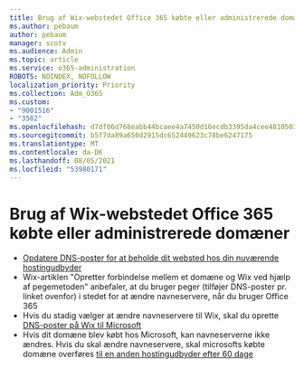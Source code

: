 ```yaml
---
title: Brug af Wix-webstedet Office 365 købte eller administrerede domæner
ms.author: pebaum
author: pebaum
manager: scotv
ms.audience: Admin
ms.topic: article
ms.service: o365-administration
ROBOTS: NOINDEX, NOFOLLOW
localization_priority: Priority
ms.collection: Adm_O365
ms.custom:
- "9001516"
- "3582"
ms.openlocfilehash: d7df06d768eabb44bcaee4a7450d16ecdb3395da4cee4810503d3dae358736ab
ms.sourcegitcommit: b5f7da89a650d2915dc652449623c78be6247175
ms.translationtype: MT
ms.contentlocale: da-DK
ms.lasthandoff: 08/05/2021
ms.locfileid: "53980171"
---
```

# <a name="using-wix-website-with-office-365-purchased-or-managed-domains"></a>Brug af Wix-webstedet Office 365 købte eller administrerede domæner

- [Opdatere DNS-poster for at beholde dit websted hos din nuværende hostingudbyder](https://docs.microsoft.com/microsoft-365/admin/dns/update-dns-records-to-retain-current-hosting-provider)
- Wix-artiklen "Opretter forbindelse mellem et domæne og Wix ved hjælp af pegemetoden" anbefaler, at du bruger peger (tilføjer DNS-poster pr. linket ovenfor) i stedet for at ændre navneservere, når du bruger Office 365
- Hvis du stadig vælger at ændre navneservere til Wix, skal du oprette  [DNS-poster på Wix til Microsoft](https://docs.microsoft.com/microsoft-365/admin/dns/create-dns-records-at-wix?view=o365-worldwide)
- Hvis dit domæne blev købt hos Microsoft, kan navneserverne ikke ændres. Hvis du skal ændre navneservere, skal microsofts købte domæne overføres  [til en anden hostingudbyder efter 60 dage](https://docs.microsoft.com/microsoft-365/admin/get-help-with-domains/transfer-a-domain-from-microsoft-to-another-host)